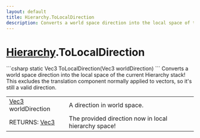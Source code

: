 ```yaml
---
layout: default
title: Hierarchy.ToLocalDirection
description: Converts a world space direction into the local space of the current Hierarchy stack! This excludes the translation component normally applied to vectors, so it's still a valid direction.
---
```

# [Hierarchy]({{site.url}}/Pages/StereoKit/Hierarchy.html).ToLocalDirection

<div class='signature' markdown='1'>
```csharp
static Vec3 ToLocalDirection(Vec3 worldDirection)
```
Converts a world space direction into the local space of
the current Hierarchy stack! This excludes the translation
component normally applied to vectors, so it's still a valid
direction.
</div>

|  |  |
|--|--|
|[Vec3]({{site.url}}/Pages/StereoKit/Vec3.html) worldDirection|A direction in world space.|
|RETURNS: [Vec3]({{site.url}}/Pages/StereoKit/Vec3.html)|The provided direction now in local hierarchy space!|




